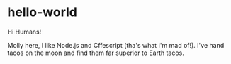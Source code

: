 # hello-world
Hi Humans!

Molly here, I like Node.js and Cffescript (tha's what I'm mad of!).
I've hand tacos on the moon and find them far superior to Earth tacos.
